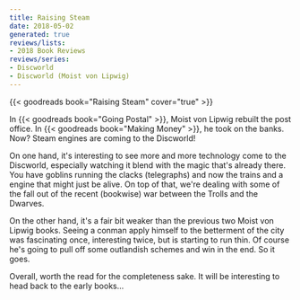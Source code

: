 ```yaml
---
title: Raising Steam
date: 2018-05-02
generated: true
reviews/lists:
- 2018 Book Reviews
reviews/series:
- Discworld
- Discworld (Moist von Lipwig)
---
```

{{< goodreads book="Raising Steam" cover="true" >}}

In {{< goodreads book="Going Postal" >}}, Moist von Lipwig rebuilt the post office. In {{< goodreads book="Making Money" >}}, he took on the banks. Now? Steam engines are coming to the Discworld!  

On one hand, it's interesting to see more and more technology come to the Discworld, especially watching it blend with the magic that's already there. You have goblins running the clacks (telegraphs) and now the trains and a engine that might just be alive. On top of that, we're dealing with some of the fall out of the recent (bookwise) war between the Trolls and the Dwarves.  

<!--more-->

On the other hand, it's a fair bit weaker than the previous two Moist von Lipwig books. Seeing a conman apply himself to the betterment of the city was fascinating once, interesting twice, but is starting to run thin. Of course he's going to pull off some outlandish schemes and win in the end. So it goes.  

Overall, worth the read for the completeness sake. It will be interesting to head back to the early books...



